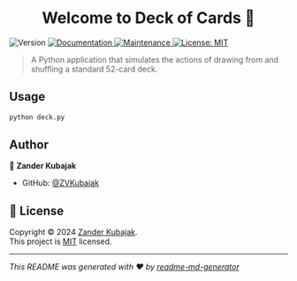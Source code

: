 <h1 align="center">Welcome to Deck of Cards 👋</h1>
<p>
  <img alt="Version" src="https://img.shields.io/badge/version-1.0.0-blue.svg?cacheSeconds=2592000" />
  <a href="https://github.com/kefranabg/readme-md-generator#readme" target="_blank">
    <img alt="Documentation" src="https://img.shields.io/badge/documentation-yes-brightgreen.svg" />
  </a>
  <a href="https://github.com/kefranabg/readme-md-generator/graphs/commit-activity" target="_blank">
    <img alt="Maintenance" src="https://img.shields.io/badge/Maintained%3F-yes-green.svg" />
  </a>
  <a href="https://github.com/ZVKubajak/deck-of-cards/blob/main/LICENSE" target="_blank">
    <img alt="License: MIT" src="https://img.shields.io/github/license/ZVKubajak/deck-of-cards" />
  </a>
</p>

> A Python application that simulates the actions of drawing from and shuffling a standard 52-card deck.

## Usage

```sh
python deck.py
```

## Author

👤 **Zander Kubajak**

* GitHub: [@ZVKubajak](https://github.com/ZVKubajak)

## 📝 License

Copyright © 2024 [Zander Kubajak](https://github.com/ZVKubajak).<br />
This project is [MIT](https://github.com/ZVKubajak/deck-of-cards/blob/main/LICENSE) licensed.

***
_This README was generated with ❤️ by [readme-md-generator](https://github.com/kefranabg/readme-md-generator)_
